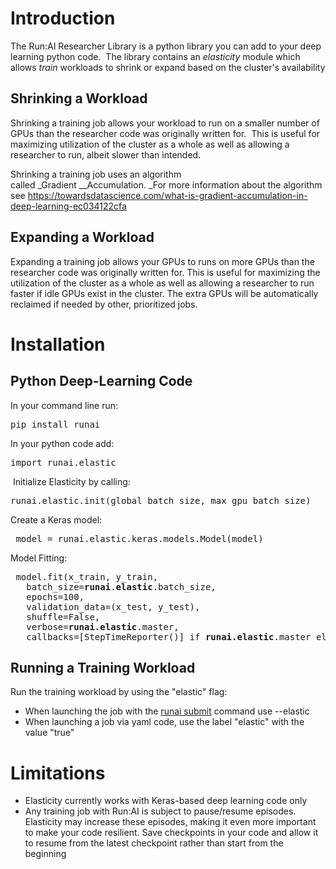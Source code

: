 # Introduction

The Run:AI Researcher Library is a python library you can add to your deep learning python code.&nbsp; The library contains an _elasticity_ module which allows _train_ workloads to shrink or expand based on the cluster's availability

## Shrinking a Workload

Shrinking a training job allows your workload to run on a smaller number of GPUs than the researcher code was originally written for.&nbsp; This is useful for maximizing utilization of the cluster as a whole as well as allowing a researcher to run, albeit slower than intended.&nbsp;

Shrinking a training job uses an algorithm called&nbsp;_Gradient&nbsp;__Accumulation.&nbsp;_For more information about the algorithm see&nbsp;<https://towardsdatascience.com/what-is-gradient-accumulation-in-deep-learning-ec034122cfa>

## Expanding a Workload

Expanding a training job allows your GPUs to runs on more GPUs than the researcher code was originally written for.&nbsp;This is useful for maximizing the utilization of the cluster as a whole as well as allowing a researcher to run faster if idle GPUs exist in the cluster. The extra GPUs will be automatically reclaimed if needed by other, prioritized jobs.&nbsp;

# Installation&nbsp;

## Python Deep-Learning Code

In your command line run:

<pre>pip install runai</pre>

In your python code add:

<pre>import runai.elastic</pre>

&nbsp;Initialize Elasticity by calling:

<pre><span>runai.elastic.init(global_batch_size, max_gpu_batch_size)<br/></span></pre>

<div><span>Create a Keras model:<br/></span></div>

<pre><span> model = runai.elastic.keras.models.Model(model)<br/></span></pre>

<div>Model Fitting:</div>

<pre> model.fit(x_train, y_train,<br/>   batch_size=<strong>runai</strong>.<strong>elastic</strong>.batch_size,<br/>   epochs=100,<br/>   validation_data=(x_test, y_test),<br/>   shuffle=False,<br/>   verbose=<strong>runai.elastic</strong>.master,<br/>   callbacks=[StepTimeReporter()] if <strong>runai.elastic</strong>.master else [])</pre>

<div><span></span></div>

## Running a Training Workload

<div>Run the training workload by using the "elastic" flag:</div>

*   When launching the job with the <a href="https://support.run.ai/hc/en-us/articles/360011436120-runai-submit" target="_self">runai submit</a> command use --elastic
*   When launching a job via yaml code, use the label "elastic" with the value "true"

<div></div>

# Limitations

*   Elasticity currently works with Keras-based deep learning code only
*   Any training job with Run:AI is subject to pause/resume episodes. Elasticity may increase these episodes, making it even more important to make your code resilient. Save checkpoints in your code and allow it to resume from the latest checkpoint rather than start from the beginning&nbsp;

<div></div>

<div><span></span></div>